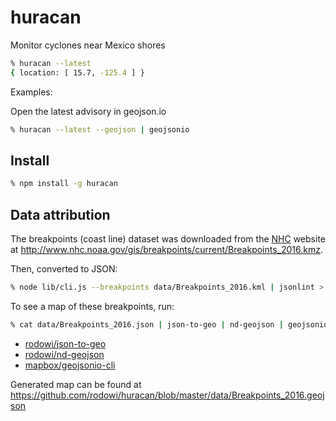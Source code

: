 # huracan

Monitor cyclones near Mexico shores

```bash
% huracan --latest
{ location: [ 15.7, -125.4 ] }
```

Examples:

Open the latest advisory in geojson.io

```bash
% huracan --latest --geojson | geojsonio
```

## Install

```bash
% npm install -g huracan
```

## Data attribution

The breakpoints (coast line) dataset was downloaded from the [NHC](http://www.nhc.noaa.gov) website at http://www.nhc.noaa.gov/gis/breakpoints/current/Breakpoints_2016.kmz.

Then, converted to JSON:

```bash
% node lib/cli.js --breakpoints data/Breakpoints_2016.kml | jsonlint > data/Breakpoints_2016.json
```

To see a map of these breakpoints, run:

```bash
% cat data/Breakpoints_2016.json | json-to-geo | nd-geojson | geojsonio
```

- [rodowi/json-to-geo](https://github.com/rodowi/json-to-geo)
- [rodowi/nd-geojson](https://github.com/rodowi/nd-geojson)
- [mapbox/geojsonio-cli](https://github.com/mapbox/geojsonio-cli)

Generated map can be found at https://github.com/rodowi/huracan/blob/master/data/Breakpoints_2016.geojson
